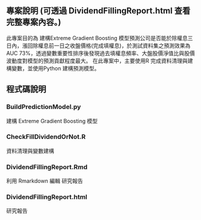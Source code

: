 ## 專案說明 (可透過 DividendFillingReport.html 查看完整專案內容。)
此專案目的為 建構Extreme Gradient Boosting 模型預測公司是否能於除權息三日內，漲回除權息前一日之收盤價格(完成填權息)，於測試資料集之預測效果為 AUC 73%，透過變數重要性排序後發現過去填權息頻率、大盤股價淨值比與股價波動度對模型的預測貢獻程度最大。
在此專案中，主要使用R 完成資料清理與建構變數，並使用Python 建構預測模型。

## 程式碼說明

### BuildPredictionModel.py
  建構 Extreme Gradient Boosting 模型
### CheckFillDividendOrNot.R
  資料清理與變數建構
### DividendFillingReport.Rmd
  利用 Rmarkdown 編輯 研究報告
### DividendFillingReport.html
  研究報告

